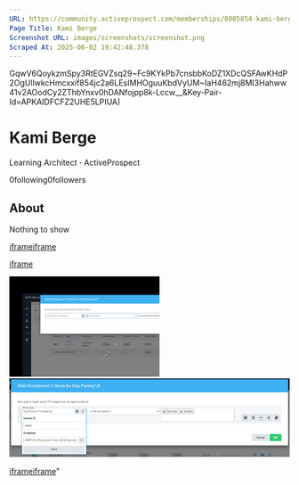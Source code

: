 ```yaml
---
URL: https://community.activeprospect.com/memberships/8005854-kami-berge
Page Title: Kami Berge
Screenshot URL: images/screenshots/screenshot.png
Scraped At: 2025-06-02 19:42:48.378
---
```

GqwV6QoykzmSpy3RtEGVZsq29~Fc9KYkPb7cnsbbKoDZ1XDcQSFAwKHdP2OgUllwkcHmcxxif854jc2a6LEsIMHOguuKbdVyUM~IaH462mj8MI3Hahww41v2AOodCy2ZThbYnxv0hDANfojpp8k-Lccw__&Key-Pair-Id=APKAIDFCFZ2UHE5LPIUA)

# Kami Berge

Learning Architect **·** ActiveProspect

0following0followers

## About

Nothing to show

[iframe](https://td.doubleclick.net/td/rul/1064715784?random=1748893363203&cv=11&fst=1748893363203&fmt=3&bg=ffffff&guid=ON&async=1&gtm=45be55u1h2v890149784z86705227za200zb6705227&gcd=13l3l3l3l1l1&dma=0&tag_exp=101509157~103116026~103200004~103233427~103351866~103351868~104559073~104559075&u_w=1280&u_h=720&url=https%3A%2F%2Fcommunity.activeprospect.com%2Fmemberships%2F8005854-kami-berge&_ng=1&hn=www.googleadservices.com&frm=0&npa=0&pscdl=noapi&auid=1915531332.1748893363&uaa=x86&uab=64&uafvl=Chromium%3B131.0.6778.33%7CNot_A%2520Brand%3B24.0.0.0&uamb=0&uam=&uap=Windows&uapv=10.0&uaw=0&fledge=1&data=event%3Dgtag.config)[iframe](https://td.doubleclick.net/td/rul/1064715784?random=1748893363255&cv=11&fst=1748893363255&fmt=3&bg=ffffff&guid=ON&async=1&gtm=45be55u1h2v890149784z86705227za200zb6705227&gcd=13l3l3l3l1l1&dma=0&tag_exp=101509157~103116026~103200004~103233427~103351866~103351868~104559073~104559075&u_w=1280&u_h=720&url=https%3A%2F%2Fcommunity.activeprospect.com%2Fmemberships%2F8005854-kami-berge&_ng=1&hn=www.googleadservices.com&frm=0&npa=0&pscdl=noapi&auid=1915531332.1748893363&uaa=x86&uab=64&uafvl=Chromium%3B131.0.6778.33%7CNot_A%2520Brand%3B24.0.0.0&uamb=0&uam=&uap=Windows&uapv=10.0&uaw=0&fledge=1&_tu=Cg)

[iframe](https://activeprospect.chilipiper.com/concierge-router/hubspot-inbound-router?trigger=ThirdPartyForm&timezone=UTC&sourceUrl=https%3A%2F%2Fcommunity.activeprospect.com%2Fmemberships%2F8005854-kami-berge)

![](images/image-1.png)![](images/image-2.png)

[iframe](https://td.doubleclick.net/td/rul/1064715784?random=1748893363690&cv=11&fst=1748893363690&fmt=3&bg=ffffff&guid=ON&async=1&gtm=45be55u1h2v890149784za200zb6705227&gcd=13l3l3l3l1l1&dma=0&tag_exp=101509157~103116026~103200004~103233427~103351866~103351868~104559073~104559075&u_w=1280&u_h=720&url=https%3A%2F%2Fcommunity.activeprospect.com%2Fmemberships%2F8005854-kami-berge&_ng=1&hn=www.googleadservices.com&frm=0&did=dZTQ1Zm&gdid=dZTQ1Zm&npa=0&pscdl=noapi&auid=1915531332.1748893363&uaa=x86&uab=64&uafvl=Chromium%3B131.0.6778.33%7CNot_A%2520Brand%3B24.0.0.0&uamb=0&uam=&uap=Windows&uapv=10.0&uaw=0&fledge=1&data=event%3Dgtag.config)[iframe](javascript:false)"
